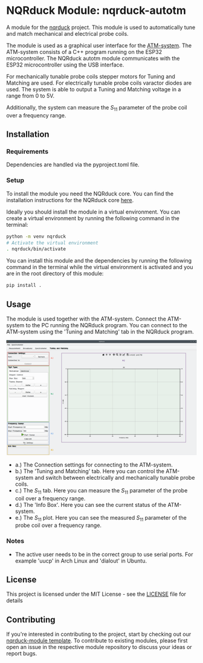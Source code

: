 # NQRduck Module: nqrduck-autotm

A module for the [nqrduck](https://github.com/nqrduck/nqrduck) project. This module is used to automatically tune and match mechanical and electrical probe coils.

The module is used as a graphical user interface for the [ATM-system](https://github.com/nqrduck/ATM). The ATM-system consists of a C++ program running on the ESP32 microcontroller. The NQRduck autotm module communicates with the ESP32 microcontroller using the USB interface.

For mechanically tunable probe coils stepper motors for Tuning and Matching are used. 
For electrically tunable probe coils varactor diodes are used. The system is able to output a Tuning and Matching voltage in a range from 0 to 5V.

Additionally, the system can measure the $S_{11}$ parameter of the probe coil over a frequency range.

## Installation

### Requirements
Dependencies are handled via the pyproject.toml file.

### Setup
To install the module you need the NQRduck core. You can find the installation instructions for the NQRduck core [here](https://github.com/nqrduck/nqrduck).

Ideally you should install the module in a virtual environment. You can create a virtual environment by running the following command in the terminal:
```bash
python -m venv nqrduck
# Activate the virtual environment
. nqrduck/bin/activate
```

You can install this module and the dependencies by running the following command in the terminal while the virtual environment is activated and you are in the root directory of this module:
```bash
pip install .
```

## Usage
The module is used together with the ATM-system. Connect the ATM-system to the PC running the NQRduck program. You can connect to the ATM-system using the 'Tuning and Matching' tab in the NQRduck program.

<img src="https://raw.githubusercontent.com/nqrduck/nqrduck-autotm/2860c826f056182e89e7cb2b9bac5c78420d9a29/docs/img/autotm-labeled.png" alt="drawing" width="800">

- a.) The Connection settings for connecting to the ATM-system.
- b.) The 'Tuning and Matching' tab. Here you can control the ATM-system and switch between electrically and mechanically tunable probe coils.
- c.) The $S_{11}$ tab. Here you can measure the $S_{11}$ parameter of the probe coil over a frequency range.
- d.) The 'Info Box'. Here you can see the current status of the ATM-system.
- e.) The $S_{11}$ plot. Here you can see the measured $S_{11}$ parameter of the probe coil over a frequency range.

### Notes
- The active user needs to be in the correct group to use serial ports. For example 'uucp' in Arch Linux and 'dialout' in Ubuntu.

## License
This project is licensed under the MIT License - see the [LICENSE](LICENSE) file for details

## Contributing
If you're interested in contributing to the project, start by checking out our [nqrduck-module template](https://github.com/nqrduck/nqrduck-module). To contribute to existing modules, please first open an issue in the respective module repository to discuss your ideas or report bugs.
